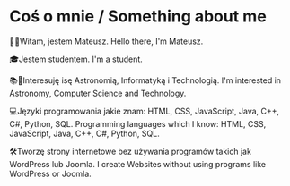 # Coś o mnie / Something about me

👋🏻Witam, jestem Mateusz.
Hello there, I'm Mateusz.

🎓Jestem studentem.
I'm a student.

📚📖Interesuję isę Astronomią, Informatyką i Technologią.
I'm interested in Astronomy, Computer Science and Technology.

💻Języki programowania jakie znam: HTML, CSS, JavaScript, Java, C++, C#, Python, SQL.
Programming languages which I know: HTML, CSS, JavaScript, Java, C++, C#, Python, SQL.

🛠Tworzę strony internetowe bez używania programów takich jak WordPress lub Joomla.
I create Websites without using programs like WordPress or Joomla.
